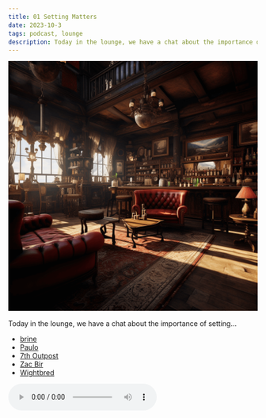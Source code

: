 ```yaml
---
title: 01 Setting Matters
date: 2023-10-3
tags: podcast, lounge
description: Today in the lounge, we have a chat about the importance of setting...
---
```


![thumb](assets/images/lounge_square2.png)

Today in the lounge, we have a chat about the importance of setting...

- [brine](https://brine.dev)
- [Paulo](https://www.lulu.com/shop/paul-jennings-and-kitty-hiraeth/palaeolithic-voyages/paperback/product-kpmy8y.html)
- [7th Outpost](https://tale-of-rat-and-snake.blogspot.com)
- [Zac Bir](https://neverendingpretending.net)
- [Wightbred](https://wightbred.itch.io/named)

<audio controls src="https://archive.org/download/fkr_lounge_dnd/fkr_lounge_setting_matters.mp3"></audio>

